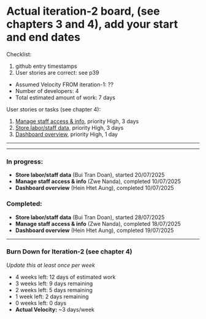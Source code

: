 # Actual iteration-2 board, (see chapters 3 and 4), add your start and end dates 

Checklist: 
1. github entry timestamps
2. User stories are correct: see p39

* Assumed Velocity FROM iteration-1: ?? 
* Number of developers: 4
* Total estimated amount of work: 7 days

User stories or tasks (see chapter 4):
1. [Manage staff access & info](./user_stories/user_story_01_title.md), priority High, 3 days 
2. [Store labor/staff data](./user_stories/user_story_01_title.md), priority High, 3 days
3. [Dashboard overview](./user_stories/user_story_01_title.md), priority High, 1 day
---

---

### In progress:
- **Store labor/staff data** (Bui Tran Doan), started 20/07/2025
- **Manage staff access & info** (Zwe Nanda), completed 10/07/2025  
- **Dashboard overview** (Hein Htet Aung), completed 10/07/2025  

### Completed:
- **Store labor/staff data** (Bui Tran Doan), started 28/07/2025  
- **Manage staff access & info** (Zwe Nanda), completed 18/07/2025  
- **Dashboard overview** (Hein Htet Aung), completed 19/07/2025  

---

### Burn Down for Iteration-2 (see chapter 4)
_Update this at least once per week_
- 4 weeks left: 12 days of estimated work
- 3 weeks left: 9 days remaining
- 2 weeks left: 5 days remaining
- 1 week left: 2 days remaining
- 0 weeks left: 0 days
- **Actual Velocity:** ~3 days/week
